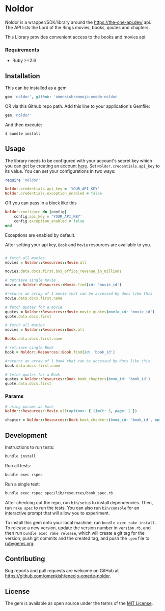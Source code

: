 # Noldor

Noldor is a wrapper/SDK/library around the https://the-one-api.dev/ api. The API lists the Lord of the Rings movies, books, qoutes and chapters.

This Library provides convenient access to the books and movies api

### Requirements

- Ruby >=2.6

## Installation
This can be installed as a gem

```ruby
gem 'noldor', github: 'omenkish/eneojo-omede-noldor
```

OR  via this Github repo path. Add this line to your application's Gemfile:

```ruby
gem 'noldor'
```

And then execute:

    $ bundle install


## Usage

The library needs to be configured with your account's secret key which you can get by creating an account [here](https://the-one-api.dev/). Set `Noldor.credentials.api_key` to its value. You can set your configurations in two ways:

```ruby
require 'noldor'

Noldor.credentials.api_key = 'YOUR_API_KEY'
Noldor.credentials.exception_enabled = false

```

OR you can pass in a block like this

```ruby
Noldor.configure do |config|
    config.api_key = 'YOUR_API_KEY'
    config.exception_enabled = false
end

```

Exceptions are enabled by default.


After setting your api key, `Book` and `Movie` resources are available to you.

```ruby

# fetch all movies
movies = Noldor::Resources::Movie.all

movies.data.docs.first.box_office_revenue_in_millions

# retrieve single movie
movie = Noldor::Resources::Movie.find(id: 'movie_id')

#returns an array of 1 movie that can be accessed by docs like this
movie.data.docs.first.name

# fetch quotes for a movie
quotes = Noldor::Resources::Movie.movie_quotes(movie_id: 'movie_id')
quote.data.docs.first

# fetch all movies
movies = Noldor::Resources::Book.all

Books.data.docs.first.name

# retrieve single Book
book = Noldor::Resources::Book.find(id: 'book_id')

#returns an array of 1 book that can be accessed by docs like this
book.data.docs.first.name

# fetch quotes for a Book
quotes = Noldor::Resources::Book.book_chapters(book_id: 'book_id')
quote.data.docs.first
```

### Params
```ruby
# using params as hash
Noldor::Resources::Movie.all(options: { limit: 3, page: 2 })

chapter = Noldor::Resources::Book.book_chapters(book_id: 'book_id', options: { sort: 'DESC'})

```

## Development

Instructions to run tests:

```sh
bundle install
```

Run all tests:

```sh
bundle exec rspec
```

Run a single test:

```sh
bundle exec rspec spec/lib/resources/book_spec.rb
```

After checking out the repo, run `bin/setup` to install dependencies. Then, run `rake spec` to run the tests. You can also run `bin/console` for an interactive prompt that will allow you to experiment.

To install this gem onto your local machine, run `bundle exec rake install`. To release a new version, update the version number in `version.rb`, and then run `bundle exec rake release`, which will create a git tag for the version, push git commits and the created tag, and push the `.gem` file to [rubygems.org](https://rubygems.org).

## Contributing

Bug reports and pull requests are welcome on GitHub at https://github.com/omenkish/eneojo-omede-noldor.

## License

The gem is available as open source under the terms of the [MIT License](https://opensource.org/licenses/MIT).
